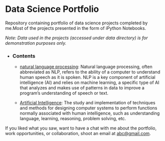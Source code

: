 # Data Science Portfolio
Repository containing portfolio of data science projects completed by me.Most of the projects presented in the form of iPython Notebooks.

_Note: Data used in the projects (accessed under data directory) is for demonstration purposes only._


- ### Contents

	- [natural language processing](https://github.com/datA2Z/All-about-data-science-and-AI/tree/master/Natural%20language%20processing): Natural language processing, often abbreviated as NLP, refers to the ability of a computer to understand human speech as it is spoken. NLP is a key component of artificial intelligence (AI) and relies on machine learning, a specific type of AI that analyzes and makes use of patterns in data to improve a program’s understanding of speech or text.

	- [Artificial Intelligence](https://github.com/datA2Z/All-about-data-science-and-AI/tree/master/Artificial%20intelligence): The study and implementation of techniques and methods for designing computer systems to perform functions normally associated with human intelligence, such as understanding language, learning, reasoning, problem solving, etc.



If you liked what you saw, want to have a chat with me about the portfolio, work opportunities, or collaboration, shoot an email at abc@gmail.com. 
